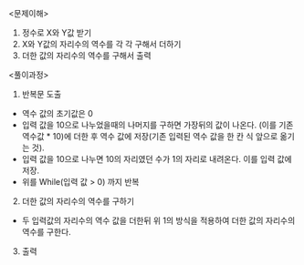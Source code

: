 <문제이해>
1. 정수로 X와 Y값 받기
2. X와 Y값의 자리수의 역수를 각 각 구해서 더하기
3. 더한 값의 자리수의 역수를 구해서 출력

<풀이과정>
1. 반복문 도출
- 역수 값의 초기값은 0
- 입력 값을 10으로 나누었을때의 나머지를 구하면 가장뒤의 값이 나온다. (이를 기존 역수값 * 10)에 더한 후 역수 값에 저장(기존 입력된 역수 값을 한 칸 식 앞으로 옮기는 것). 
- 입력 값을 10으로 나누면 10의 자리였던 수가 1의 자리로 내려온다. 이를 입력 값에 저장.
- 위를 While(입력 값 > 0) 까지 반복

2. 더한 값의 자리수의 역수를 구하기
- 두 입력값의 자리수의 역수 값을 더한뒤 위 1의 방식을 적용하여 더한 값의 자리수의 역수를 구한다.

3. 출력